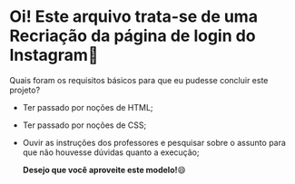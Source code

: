 # Oi! Este arquivo trata-se de uma Recriação da página de login do Instagram:calling:

Quais foram os requisitos básicos para que eu pudesse concluir este projeto?

- Ter passado por noções de HTML;

- Ter passado por noções de CSS;

- Ouvir as instruções dos professores e pesquisar sobre o assunto para que não houvesse dúvidas quanto a execução;

  

  **Desejo que você aproveite este modelo!**:smile: